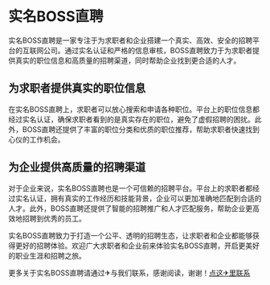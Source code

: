 # 实名BOSS直聘

实名BOSS直聘是一家专注于为求职者和企业搭建一个真实、高效、安全的招聘平台的互联网公司。通过实名认证和严格的信息审核，BOSS直聘致力于为求职者提供真实的职位信息和高质量的招聘渠道，同时帮助企业找到更合适的人才。

## 为求职者提供真实的职位信息

在实名BOSS直聘上，求职者可以放心搜索和申请各种职位。平台上的职位信息都经过实名认证，确保求职者看到的是真实存在的职位，避免了虚假招聘的困扰。此外，BOSS直聘还提供了丰富的职位分类和优质的职位推荐，帮助求职者快速找到心仪的工作机会。

## 为企业提供高质量的招聘渠道

对于企业来说，实名BOSS直聘也是一个可信赖的招聘平台。平台上的求职者都经过实名认证，拥有真实的工作经历和技能背景，企业可以更加准确地匹配到合适的人才。此外，BOSS直聘还提供了智能的招聘推广和人才匹配服务，帮助企业更高效地招聘到优秀的员工。

实名BOSS直聘致力于打造一个公平、透明的招聘生态，让求职者和企业都能够获得更好的招聘体验。欢迎广大求职者和企业前来体验实名BOSS直聘，开启更美好的职业生涯和招聘之旅。

更多关于实名BOSS直聘请通过✈与我们联系，感谢阅读，谢谢！[点这✈里联系](https://sms.k02.cc)